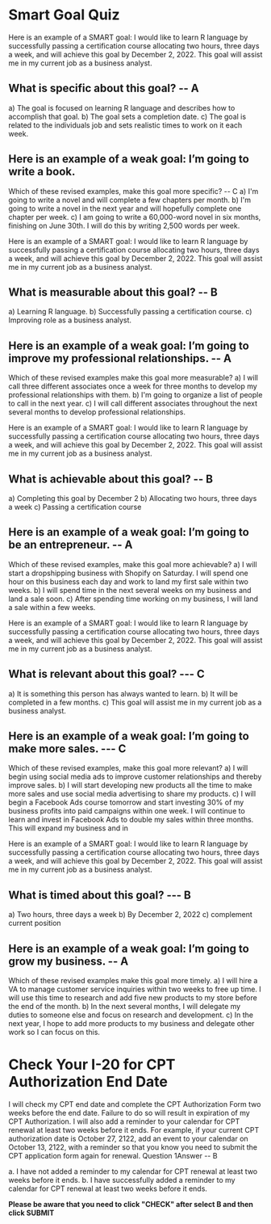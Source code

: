 # Smart Goal Quiz
Here is an example of a SMART goal: I would like to learn R language by successfully passing a certification course allocating two hours, three days a week, and will achieve this goal by December 2, 2022. This goal will assist me in my current job as a business analyst.

## What is specific about this goal? -- A
a) The goal is focused on learning R language and describes how to accomplish that goal.
b) The goal sets a completion date.
c) The goal is related to the individuals job and sets realistic times to work on it each week.

## Here is an example of a weak goal: I’m going to write a book.
Which of these revised examples, make this goal more specific? -- C
a) I'm going to write a novel and will complete a few chapters per month.
b) I'm going to write a novel in the next year and will hopefully complete one chapter per week.
c) I am going to write a 60,000-word novel in six months, finishing on June 30th. I will do this by writing 2,500 words per week.

Here is an example of a SMART goal: I would like to learn R language by successfully passing a certification course allocating two hours, three days a week, and will achieve this goal by December 2, 2022. This goal will assist me in my current job as a business analyst.

## What is measurable about this goal? -- B
a) Learning R language.
b) Successfully passing a certification course.
c) Improving role as a business analyst.

## Here is an example of a weak goal: I’m going to improve my professional relationships. -- A
Which of these revised examples make this goal more measurable? 
a) I will call three different associates once a week for three months to develop my professional relationships with them.
b) I'm going to organize a list of people to call in the next year.
c) I will call different associates throughout the next several months to develop professional relationships.

Here is an example of a SMART goal: I would like to learn R language by successfully passing a certification course allocating two hours, three days a week, and will achieve this goal by December 2, 2022. This goal will assist me in my current job as a business analyst.

## What is achievable about this goal? -- B
a) Completing this goal by December 2
b) Allocating two hours, three days a week
c) Passing a certification course

## Here is an example of a weak goal: I’m going to be an entrepreneur. -- A
Which of these revised examples, make this goal more achievable?
a) I will start a dropshipping business with Shopify on Saturday. I will spend one hour on this business each day and work to land my first sale within two weeks.
b) I will spend time in the next several weeks on my business and land a sale soon.
c) After spending time working on my business, I will land a sale within a few weeks.

Here is an example of a SMART goal: I would like to learn R language by successfully passing a certification course allocating two hours, three days a week, and will achieve this goal by December 2, 2022. This goal will assist me in my current job as a business analyst.

## What is relevant about this goal? --- C
a) It is something this person has always wanted to learn.
b) It will be completed in a few months.
c) This goal will assist me in my current job as a business analyst.

## Here is an example of a weak goal: I’m going to make more sales. --- C
Which of these revised examples, make this goal more relevant?
a) I will begin using social media ads to improve customer relationships and thereby improve sales.
b) I will start developing new products all the time to make more sales and use social media advertising to share my products.
c) I will begin a Facebook Ads course tomorrow and start investing 30% of my business profits into paid campaigns within one week. I will continue to learn and invest in Facebook Ads to double my sales within three months. This will expand my business and in

Here is an example of a SMART goal: I would like to learn R language by successfully passing a certification course allocating two hours, three days a week, and will achieve this goal by December 2, 2022. This goal will assist me in my current job as a business analyst.
## What is timed about this goal? --- B
a) Two hours, three days a week
b) By December 2, 2022
c) complement current position

## Here is an example of a weak goal: I’m going to grow my business. -- A
Which of these revised examples make this goal more timely.
a) I will hire a VA to manage customer service inquiries within two weeks to free up time. I will use this time to research and add five new products to my store before the end of the month.
b) In the next several months, I will delegate my duties to someone else and focus on research and development.
c) In the next year, I hope to add more products to my business and delegate other work so I can focus on this.

# Check Your I-20 for CPT Authorization End Date
I will check my CPT end date and complete the CPT Authorization Form two weeks before the end date. Failure to do so will result in expiration of my CPT Authorization.
I will also add a reminder to your calendar for CPT renewal at least two weeks before it ends. For example, if your current CPT authorization date is October 27, 2122, add an event to your calendar on October 13, 2122, with a reminder so that you know you need to submit the CPT application form again for renewal.
Question 1Answer -- B 

a. I have not added a reminder to my calendar for CPT renewal at least two weeks before it ends.
b. I have successfully added a reminder to my calendar for CPT renewal at least two weeks before it ends.

**Please be aware that you need to click "CHECK" after select B and then click SUBMIT**